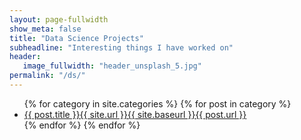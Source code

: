 ```yaml
---
layout: page-fullwidth
show_meta: false
title: "Data Science Projects"
subheadline: "Interesting things I have worked on"
header:
   image_fullwidth: "header_unsplash_5.jpg"
permalink: "/ds/"
---
```



<ul>
    {% for category in site.categories %}
      {% for post in category %}
        <li><a href="{{ site.url }}{{ site.baseurl }}{{ post.url }}">{{ post.title }}{{ site.url }}{{ site.baseurl }}{{ post.url }}</a></li>
      {% endfor %}
    {% endfor %}
</ul>
